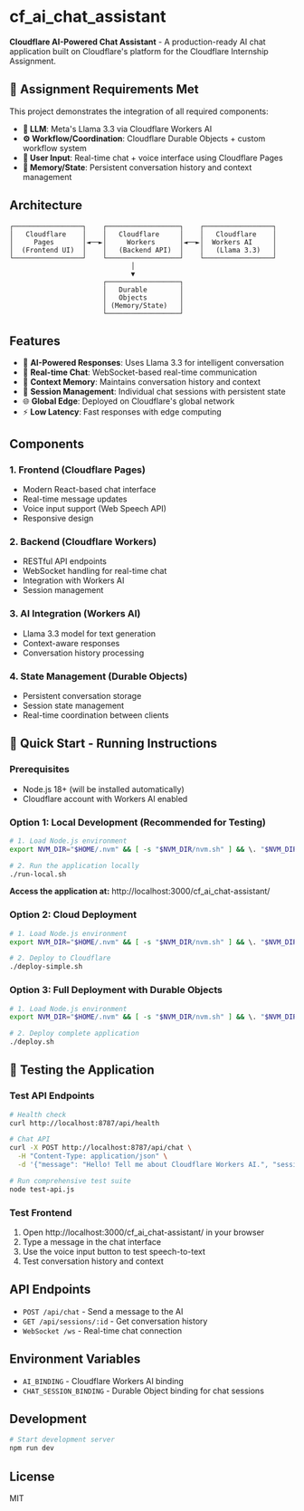 # cf_ai_chat_assistant

**Cloudflare AI-Powered Chat Assistant** - A production-ready AI chat application built on Cloudflare's platform for the Cloudflare Internship Assignment.

## 🎯 Assignment Requirements Met

This project demonstrates the integration of all required components:

- **🤖 LLM**: Meta's Llama 3.3 via Cloudflare Workers AI
- **⚙️ Workflow/Coordination**: Cloudflare Durable Objects + custom workflow system
- **💬 User Input**: Real-time chat + voice interface using Cloudflare Pages
- **🧠 Memory/State**: Persistent conversation history and context management

## Architecture

```
┌─────────────────┐    ┌──────────────────┐    ┌─────────────────┐
│   Cloudflare    │    │   Cloudflare     │    │   Cloudflare    │
│     Pages       │◄──►│     Workers      │◄──►│  Workers AI     │
│  (Frontend UI)  │    │   (Backend API)  │    │   (Llama 3.3)   │
└─────────────────┘    └──────────────────┘    └─────────────────┘
                              │
                              ▼
                       ┌──────────────────┐
                       │   Durable        │
                       │   Objects        │
                       │ (Memory/State)   │
                       └──────────────────┘
```

## Features

- 🤖 **AI-Powered Responses**: Uses Llama 3.3 for intelligent conversation
- 💬 **Real-time Chat**: WebSocket-based real-time communication
- 🧠 **Context Memory**: Maintains conversation history and context
- 🎯 **Session Management**: Individual chat sessions with persistent state
- 🌐 **Global Edge**: Deployed on Cloudflare's global network
- ⚡ **Low Latency**: Fast responses with edge computing

## Components

### 1. Frontend (Cloudflare Pages)
- Modern React-based chat interface
- Real-time message updates
- Voice input support (Web Speech API)
- Responsive design

### 2. Backend (Cloudflare Workers)
- RESTful API endpoints
- WebSocket handling for real-time chat
- Integration with Workers AI
- Session management

### 3. AI Integration (Workers AI)
- Llama 3.3 model for text generation
- Context-aware responses
- Conversation history processing

### 4. State Management (Durable Objects)
- Persistent conversation storage
- Session state management
- Real-time coordination between clients

## 🚀 Quick Start - Running Instructions

### Prerequisites
- Node.js 18+ (will be installed automatically)
- Cloudflare account with Workers AI enabled

### Option 1: Local Development (Recommended for Testing)

```bash
# 1. Load Node.js environment
export NVM_DIR="$HOME/.nvm" && [ -s "$NVM_DIR/nvm.sh" ] && \. "$NVM_DIR/nvm.sh"

# 2. Run the application locally
./run-local.sh
```

**Access the application at:** http://localhost:3000/cf_ai_chat-assistant/

### Option 2: Cloud Deployment

```bash
# 1. Load Node.js environment
export NVM_DIR="$HOME/.nvm" && [ -s "$NVM_DIR/nvm.sh" ] && \. "$NVM_DIR/nvm.sh"

# 2. Deploy to Cloudflare
./deploy-simple.sh
```

### Option 3: Full Deployment with Durable Objects

```bash
# 1. Load Node.js environment
export NVM_DIR="$HOME/.nvm" && [ -s "$NVM_DIR/nvm.sh" ] && \. "$NVM_DIR/nvm.sh"

# 2. Deploy complete application
./deploy.sh
```

## 🧪 Testing the Application

### Test API Endpoints
```bash
# Health check
curl http://localhost:8787/api/health

# Chat API
curl -X POST http://localhost:8787/api/chat \
  -H "Content-Type: application/json" \
  -d '{"message": "Hello! Tell me about Cloudflare Workers AI.", "sessionId": "test"}'

# Run comprehensive test suite
node test-api.js
```

### Test Frontend
1. Open http://localhost:3000/cf_ai_chat-assistant/ in your browser
2. Type a message in the chat interface
3. Use the voice input button to test speech-to-text
4. Test conversation history and context

## API Endpoints

- `POST /api/chat` - Send a message to the AI
- `GET /api/sessions/:id` - Get conversation history
- `WebSocket /ws` - Real-time chat connection

## Environment Variables

- `AI_BINDING` - Cloudflare Workers AI binding
- `CHAT_SESSION_BINDING` - Durable Object binding for chat sessions

## Development

```bash
# Start development server
npm run dev


```

## License

MIT
